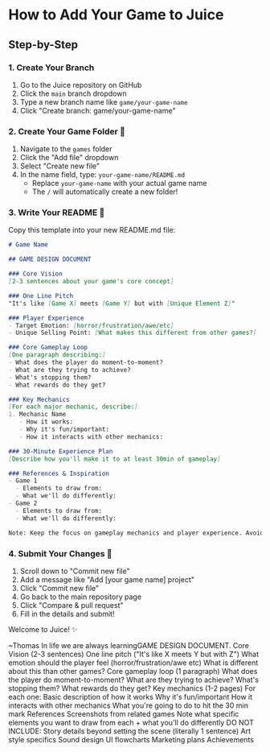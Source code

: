 # How to Add Your Game to Juice 

## Step-by-Step 

### 1. Create Your Branch
1. Go to the Juice repository on GitHub
2. Click the `main` branch dropdown 
3. Type a new branch name like `game/your-game-name`
4. Click "Create branch: game/your-game-name"

### 2. Create Your Game Folder 📁
1. Navigate to the `games` folder
2. Click the "Add file" dropdown
3. Select "Create new file"
4. In the name field, type: `your-game-name/README.md`
   - Replace `your-game-name` with your actual game name
   - The `/` will automatically create a new folder!

### 3. Write Your README 📝
Copy this template into your new README.md file:

```markdown
# Game Name

## GAME DESIGN DOCUMENT

### Core Vision
[2-3 sentences about your game's core concept]

### One Line Pitch
"It's like [Game X] meets [Game Y] but with [Unique Element Z]"

### Player Experience
- Target Emotion: [horror/frustration/awe/etc]
- Unique Selling Point: [What makes this different from other games?]

### Core Gameplay Loop
[One paragraph describing:]
- What does the player do moment-to-moment?
- What are they trying to achieve?
- What's stopping them?
- What rewards do they get?

### Key Mechanics
[For each major mechanic, describe:]
1. Mechanic Name
   - How it works:
   - Why it's fun/important:
   - How it interacts with other mechanics:

### 30-Minute Experience Plan
[Describe how you'll make it to at least 30min of gameplay]

### References & Inspiration
- Game 1
  - Elements to draw from:
  - What we'll do differently:
- Game 2
  - Elements to draw from:
  - What we'll do differently:

Note: Keep the focus on gameplay mechanics and player experience. Avoid detailed descriptions of story, art style, sound design, UI flowcharts, marketing plans, or achievements.
```

### 4. Submit Your Changes 🎉
1. Scroll down to "Commit new file"
2. Add a message like "Add [your game name] project"
3. Click "Commit new file"
4. Go back to the main repository page
5. Click "Compare & pull request"
6. Fill in the details and submit!

Welcome to Juice! ✨

~Thomas
In life we are always learningGAME DESIGN DOCUMENT.
Core Vision (2-3 sentences)
One line pitch ("It's like X meets Y but with Z")
What emotion should the player feel (horror/frustration/awe etc)
What is different about this than other games?
Core gameplay loop (1 paragraph)
What does the player do moment-to-moment?
What are they trying to achieve?
What's stopping them?
What rewards do they get?
Key mechanics (1-2 pages)
For each one:
Basic description of how it works
Why it's fun/important
How it interacts with other mechanics
What you're going to do to hit the 30 min mark
References
Screenshots from related games
Note what specific elements you want to draw from each + what you'll do differently
DO NOT INCLUDE:
Story details beyond setting the scene (literally 1 sentence)
Art style specifics
Sound design
UI flowcharts
Marketing plans
Achievements









